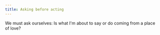```yaml
---
title: Asking before acting
---
```


We must ask ourselves: Is what I'm about to say or do coming from a place of love?
